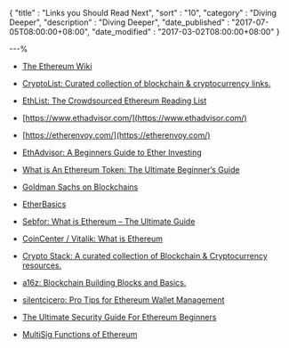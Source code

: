 {
"title"       : "Links you Should Read Next",
"sort"        : "10",
"category"    : "Diving Deeper",
"description" : "Diving Deeper",
"date_published" : "2017-07-05T08:00:00+08:00",
"date_modified"  : "2017-03-02T08:00:00+08:00"
}

---%

*  [The Ethereum Wiki](https://theethereum.wiki/w/index.php/Main_Page)

*  [CryptoList: Curated collection of blockchain & cryptocurrency links.](https://github.com/coinpride/CryptoList/blob/master/README.md)

*  [EthList: The Crowdsourced Ethereum Reading List](https://github.com/Scanate/EthList/blob/master/README.md)

*  [https://www.ethadvisor.com/](https://www.ethadvisor.com/)

*  [https://etherenvoy.com/](https://etherenvoy.com/)

*  [EthAdvisor: A Beginners Guide to Ether Investing](https://www.ethadvisor.com/beginners-guide-to-ether-ethereum-investing)

*  [What is An Ethereum Token: The Ultimate Beginner’s Guide](https://blockgeeks.com/guides/ethereum-token/)

*  [Goldman Sachs on Blockchains](http://www.goldmansachs.com/our-thinking/pages/blockchain/)

*  [EtherBasics](https://etherbasics.com/)

*  [Sebfor: What is Ethereum – The Ultimate Guide](http://sebfor.com/what-is-ethereum-explained/)

*  [CoinCenter / Vitalik: What is Ethereum](https://coincenter.org/entry/what-is-ethereum)

*  [Crypto Stack: A curated collection of Blockchain & Cryptocurrency resources.](https://cryptostack.xyz/)

*  [a16z: Blockchain Building Blocks and Basics.](https://a16z.com/2018/02/10/crypto-readings-resources/)

*  [silentcicero: Pro Tips for Ethereum Wallet Management](https://silentcicero.gitbooks.io/pro-tips-for-ethereum-wallet-management/)

*  [The Ultimate Security Guide For Ethereum Beginners](https://medium.com/@RaymondDurk/the-ultimate-security-guide-for-ethereum-beginners-eeb713f4e9af)

*  [MultiSig Functions of Ethereum](https://www.reddit.com/r/ethdev/comments/8le4tn/executing_functions_on_other_contracts_with/?utm_source=ifttt)
